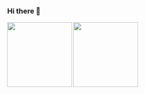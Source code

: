 ### Hi there 👋
<a href="https://github.com/raimirarara">
  <img align="left" height="150px" src="https://github-readme-stats.vercel.app/api?username=raimirarara&count_private=true&show_icons=true&theme=tokyonight" />
</a>

<a href="https://github.com/shuntatakemoto">
  <img align="left" height="150px" src="https://github-readme-stats.vercel.app/api/top-langs/?username=raimirarara&layout=compact&theme=tokyonight" />
</a>

<!-- <a href="https://github.com/shuntatakemoto">
  <img align="left" height="150px" src="https://github-readme-stats.vercel.app/api/top-langs/?username=raimirarara" />
</a>
 -->
